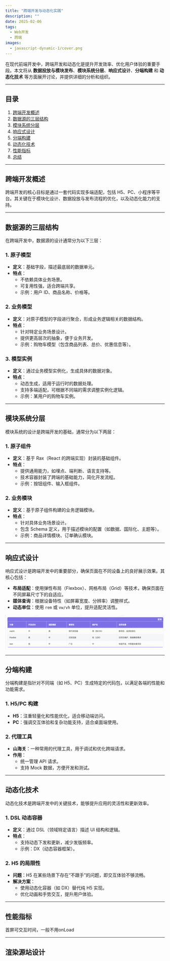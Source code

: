 ```yaml
---
title: "跨端开发与动态化实践"
description: ""
date: 2025-02-06
tags:
  - Web开发
  - 跨端
images:
  - javascript-dynamic-1/cover.png
---
```


在现代前端开发中，跨端开发和动态化是提升开发效率、优化用户体验的重要手段。本文将从 **数据投放与模块发布**、**模块系统分层**、**响应式设计**、**分端构建** 和 **动态化技术** 等方面展开讨论，并提供详细的分析和组织。

---

## 目录

1. [跨端开发概述](#跨端开发概述)
2. [数据源的三层结构](#数据源的三层结构)
3. [模块系统分层](#模块系统分层)
4. [响应式设计](#响应式设计)
5. [分端构建](#分端构建)
6. [动态化技术](#动态化技术)
6. [性能指标](#性能指标)
7. [总结](#总结)

---

## 跨端开发概述

跨端开发的核心目标是通过一套代码实现多端适配，包括 H5、PC、小程序等平台。其关键在于模块化设计、数据投放与发布流程的优化，以及动态化能力的支持。

---

## 数据源的三层结构

在跨端开发中，数据源的设计通常分为以下三层：

### 1. 原子模型
- **定义**：基础字段，描述最底层的数据单元。
- **特点**：
  - 不依赖具体业务场景。
  - 可复用性强，适合跨端共享。
  - 示例：用户 ID、商品名称、价格等。

### 2. 业务模型
- **定义**：对原子模型的字段进行聚合，形成业务逻辑相关的数据结构。
- **特点**：
  - 针对特定业务场景设计。
  - 提供更高层次的抽象，便于业务开发。
  - 示例：购物车模型（包含商品列表、总价、优惠信息等）。

### 3. 模型实例
- **定义**：通过业务模型实例化，生成具体的数据对象。
- **特点**：
  - 动态生成，适用于运行时的数据处理。
  - 支持多端适配，可根据不同端的需求调整实例化逻辑。
  - 示例：某用户的购物车实例。

---

## 模块系统分层

模块系统的设计是跨端开发的基础，通常分为以下两层：

### 1. 原子组件
- **定义**：基于 Rax（React 的跨端实现）封装的基础组件。
- **特点**：
  - 提供通用能力，如埋点、端判断、语言支持等。
  - 技术容器封装了跨端的基础能力，简化开发流程。
  - 示例：按钮组件、输入框组件。

### 2. 业务模块
- **定义**：基于原子组件构建的业务逻辑模块。
- **特点**：
  - 针对具体业务场景设计。
  - 包含 Schema 定义，用于描述模块的配置（如数据、国际化、主题等）。
  - 示例：商品详情模块、订单确认模块。

---

## 响应式设计

响应式设计是跨端开发中的重要部分，确保页面在不同设备上的良好展示效果。其核心包括：

- **布局适配**：使用弹性布局（Flexbox）、网格布局（Grid）等技术，确保页面在不同屏幕尺寸下的自适应。
- **媒体查询**：根据设备特性（如屏幕宽度、分辨率）调整样式。
- **动态单位**：使用 `rem` 或 `vw/vh` 单位，提升适配灵活性。

![alt text](image.png)

---

## 分端构建

分端构建是指针对不同端（如 H5、PC）生成特定的代码包，以满足各端的性能和功能需求。

### 1. H5/PC 构建
- **H5**：注重轻量化和性能优化，适合移动端访问。
- **PC**：强调交互体验和复杂功能支持，适合桌面端使用。

### 2. 代理工具
- **山海关**：一种常用的代理工具，用于调试和优化跨端请求。
- **作用**：
  - 统一管理 API 请求。
  - 支持 Mock 数据，方便开发和测试。

---

## 动态化技术

动态化技术是跨端开发中的关键技术，能够提升应用的灵活性和更新效率。

### 1. DSL 动态容器
- **定义**：通过 DSL（领域特定语言）描述 UI 结构和逻辑。
- **特点**：
  - 支持动态下发和更新，减少发版频率。
  - 示例：DX（动态容器框架）。

### 2. H5 的局限性
- **问题**：H5 在某些场景下存在“不跟手”的问题，即交互体验不够流畅。
- **解决方案**：
  - 使用动态化容器（如 DX）替代纯 H5 实现。
  - 优化动画和手势交互，提升用户体验。

---

## 性能指标

首屏可交互时间，一般不用onLoad

---

## 渲染源站设计

